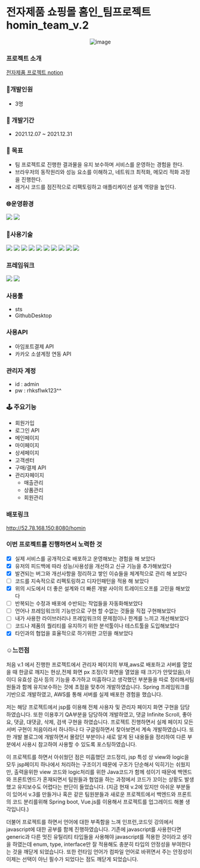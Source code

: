# 전자제품 쇼핑몰 홈인_팀프로젝트 homin_team_v.2
<div align="center">

![image](https://user-images.githubusercontent.com/88364280/155842950-ab6b60c1-6ebc-4566-a056-365e2fdb9073.png)

</div>

  ### 프로젝트 소개
 
   [전자제품 프로젝트 notion ](https://www.notion.so/749828754b3b4275a88cf9b8acf9bf25)
   
  ### :running:개발인원 
  - 3명
  
   ### :date: 개발기간 
   - 2021.12.07 ~ 2021.12.31
   
   ### :telescope: 목표 
   - 팀 프로젝트로 진행한 결과물을 유지 보수하며 서비스를 운영하는 경험을 한다.
   - 브라우저의 동작원리와 성능 요소를 이해하고, 네트워크 최적화, 메모리 적화 과정을 진행한다.
   - 레거시 코드를 점진적으로 리팩토링하고 애플리케이션 설계 역량을 높인다.

  ### :globe_with_meridians:운영환경 

  <a><img src="https://img.shields.io/badge/Apach Tomcat-F8DC75?style=for-the-badge-square&logo=Apache Tomcat&logoColor=white"/></a>
  <a><img src="https://img.shields.io/badge/AWS EC2-orange?style=for-the-badge-square&logo=AWS&logoColor=white"/></a>
  
  ### :star2:사용기술
  <a><img src="https://img.shields.io/badge/Java8-007396?style=for-the-badge-square&logo=Java&logoColor=white"/></a>
  <a><img src="https://img.shields.io/badge/servlet-3766AB?style=for-the-badge-square&logo=Servlet&logoColor=white"/></a>
  <a><img src="https://img.shields.io/badge/Spring-mvc-6DB33F?style=for-the-badge-square&logo=Spring&logoColor=white"/></a>
  <a><img src="https://img.shields.io/badge/HTML5-orange?style=for-the-badge-square&logo=HTML5&logoColor=white"/></a>
  <a><img src="https://img.shields.io/badge/Javascript-yellow?style=for-the-badge-square&logo=Javascript&logoColor=F7DF1E"/></a>
  <a><img src="https://img.shields.io/badge/Css3-blue?style=for-the-badge-square&logo=Css3&logoColor=white"/></a>
  <a><img src="https://img.shields.io/badge/jQuery-0769AD?style=for-the-badge-square&logo=jQuery&logoColor=white"/></a>
  <a><img src="https://img.shields.io/badge/AJAX-grey?style=for-the-badge-square&logo=Ajax&logoColor=white"/></a>
  <a><img src="https://img.shields.io/badge/JSON-000000?style=for-the-badge-square&logo=JSON&logoColor=white"/></a>
  <a><img src="https://img.shields.io/badge/JDBC-000000?style=for-the-badge-square&logo=JDBC&logoColor=white"/></a>
  
  
  ### 프레임워크 
  <a><img src="https://img.shields.io/badge/Spring-6DB33F?style=for-the-badge-square&logo=Spring&logoColor=white"/></a>
  <a><img src="https://img.shields.io/badge/MyBatis-000000?style=for-the-badge-square&logo=MyBatis&logoColor=white"/></a>
  
  
  ### 사용툴 
  - sts
  - GithubDesktop
  
  ### 사용API
  - 아임포트결제 API
  - 카카오 소셜계정 연동 API
  
  ### 관리자 계정 
  - id : admin
  -  pw : rhksflwk123^^

  ### 🕹 주요기능
  - 회원가입
  - 로그인 API
  - 메인페이지
  - 마이페이지
  - 상세페이지
  - 고객센터
  - 구매/결제 API
  - 관리자페이지
    - 매출관리
    - 상품관리
    - 회원관리
  
  ### 배포링크
  http://52.78.168.150:8080/homin
  
  
  
  ### 이번 프로젝트를 진행하면서 노력한 것
- [x]  실제 서비스를 공개적으로 배포하고 운영해보는 경험을 해 보았다
- [x]  유저의 피드백에 따라 성능/사용성을 개선하고 신규 기능을 추가해보았다
- [x]  발견되는 버그와 개선사항을 정리하고 쌓인 이슈들을 체계적으로 관리 해 보았다
- [ ]  코드를 지속적으로 리펙토링하고 디자인패턴을 적용 해 보았다
- [x]  위의 시도에서 더 좋은 설계와 더 빠른 개발 사이의 트레이드오프를 고민을 해보았다
- [ ]  반복되는 수정과 배포에 수반되는 작업들을 자동화해보았다
- [ ]  언어나 프레임워크의 기능만으로 구현 할 수없는 것들을 직접 구현해보았다
- [ ]  내가 사용한 라이브러리나 프레임워크의 문제점이나 한계를 느끼고 개선해보았다
- [ ]  코드나 제품의 퀄리티를 유지하기 위한 분석툴이나 테스트툴을 도입해보았다
- [x]  타인과의 협업을 효율적으로 하기위한 고민을 해보았다

 ### :relaxed:느낀점
  
처음 v.1 에서 진행한 프로젝트에서 관리자 페이지의 부재,aws로 배포하고 서버를 열었을 때 한글로 깨지는 현상,전체 화면 px 조정(각 화면을 열었을 때 크기가 안맞았음),아이디 유효성 검사 등의 기능을 추가하고 미흡하다고 생각했던 부분들을 따로 정리해서팀원들과 함께 유지보수하는 것에 초점을 맞추어 개발하였습니다.  Spring 프레임워크를 기반으로 개발하였고, AWS를 통해 서버를 실제 배포한 경험을 했습니다. 

저는 해당 프로젝트에서 jsp를 이용해 전체 사용자 및 관리자 페이지 화면 구현을 담당하였습니다.  또한 이용후기 QA부분을 담당하여 개발하였고, 댓글 Infinite Scroll, 좋아요, 댓글, 대댓글, 삭제, 검색 구현을 하였습니다. 프로젝트 진행하면서 실제 페이지 모든 서버 구현이 처음이라서 하나하나 다 구글링하면서 찾아보면서 계속 개발하였습니다. 또한 개발 블로그에 개발하면서 몰랐던 부분이나  새로 알게 된 내용들을 정리하여 다른 부분에서 사용시 참고하여 사용할 수 있도록 포스팅하였습니다.

이 프로젝트를 하면서 아쉬웠던 점은 미흡했던 코드정리, jsp 특성 상 view와 logic을 모두 jsp페이지 하나에서 처리하는 구조이기 때문에 구조가 단순해서 익히기는 쉬웠지만, 출력을위한 view 코드와 logic처리를 위한 Java코드가 함께 섞이기 때문에 백엔드와 프론트엔드가 혼재되면서 팀원들과 협업을 하는 과정에서 코드가 꼬이는 상황도 발생했고 유지보수도 어렵다는 판단이 들었습니다. (지금 현재 v.2에 있지만 아쉬운 부분들이 있어서 v.3를 만들거나 혹은 같은 팀원분들과 새로운 프로젝트에서  백엔드와 프론트의 코드 분리를위해 Spring boot, Vue.js를 이용해서 프로젝트를 업그레이드 해볼 생각입니다.)

더불어 프로젝트를 하면서 언어에 대한 부족함을 느껴 인프런,코드잇 강의에서 javascript에 대한 공부를 함께 진행하였습니다. 기존에 javascript를 사용한다면 generic과 다른 멋진 유틸리티 타입들을 사용해야 javascript를 적용한 것이라고 생각을 하였는데 enum, type, interface만 잘 적용해도 충분히 타입의 안정성을 부여한다는 것을 깨닫게 되었습니다. 또한 런타임 언어가 컴파일 언어로 바뀌면서 주는 안정성이 이제는 선택이 아닌 필수가 되었다는 점도 깨닫게 되었습니다.
  

